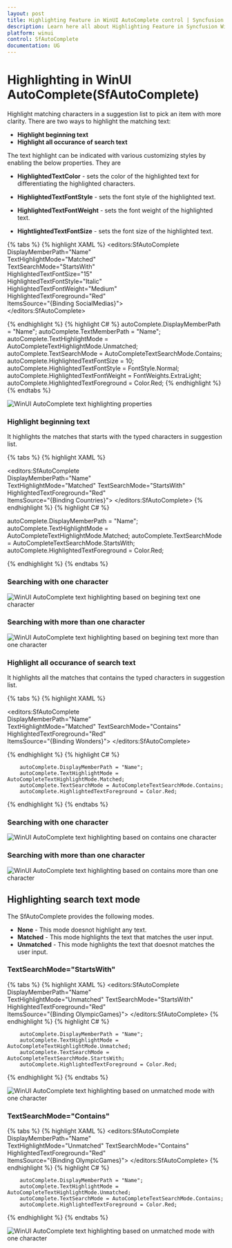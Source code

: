 ```yaml
---
layout: post
title: Highlighting Feature in WinUI AutoComplete control | Syncfusion
description: Learn here all about Highlighting Feature in Syncfusion WinUI AutoComplete control into WinUI application.
platform: winui
control: SfAutoComplete
documentation: UG
---
```


# Highlighting in WinUI AutoComplete(SfAutoComplete)

Highlight matching characters in a suggestion list to pick an item with more clarity. There are two ways to highlight the matching text:

* **Highlight beginning text**
* **Highlight all occurance of search text**


The text highlight can be indicated with various customizing styles by enabling the below properties. They are

* **HighlightedTextColor** - sets the color of the highlighted text for differentiating the highlighted characters.

* **HighlightedTextFontStyle** - sets the font style of the highlighted text.
        
* **HighlightedTextFontWeight** - sets the font weight of the highlighted text.

* **HightlightedTextFontSize** - sets the font size of the highlighted text.

{% tabs %}
{% highlight XAML %}
    <editors:SfAutoComplete DisplayMemberPath="Name"                       
                            TextHighlightMode="Matched"                                
                            TextSearchMode="StartsWith"                               
                            HighlightedTextFontSize="15"                               
                            HighlightedTextFontStyle="Italic"                               
                            HighlightedTextFontWeight="Medium"                                
                            HighlightedTextForeground="Red"                                
                            ItemsSource="{Binding SocialMedias}">       
    </editors:SfAutoComplete>

{% endhighlight %}
{% highlight C# %}
        autoComplete.DisplayMemberPath = "Name";
        autoComplete.TextMemberPath = "Name";
        autoComplete.TextHighlightMode = AutoCompleteTextHighlightMode.Unmatched;
        autoComplete.TextSearchMode = AutoCompleteTextSearchMode.Contains;
        autoComplete.HighlightedTextFontSize = 10;
        autoComplete.HighlightedTextFontStyle = FontStyle.Normal;
        autoComplete.HighlightedTextFontWeight = FontWeights.ExtraLight;
        autoComplete.HighlightedTextForeground = Color.Red;
{% endhighlight %}
{% endtabs %}

![WinUI AutoComplete text highlighting properties](Highlighting_images/winui-autocomplete-highlightingproperties.png)



### **Highlight beginning text**
It highlights the matches that starts with the typed characters in suggestion list.

{% tabs %}
{% highlight XAML %}

<editors:SfAutoComplete                             
                        DisplayMemberPath="Name"                             
                        TextHighlightMode="Matched"
                        TextSearchMode="StartsWith"                           
                        HighlightedTextForeground="Red"                               
                        ItemsSource="{Binding Countries}">
</editors:SfAutoComplete>
{% endhighlight %}
{% highlight C# %}

autoComplete.DisplayMemberPath = "Name";
autoComplete.TextHighlightMode = AutoCompleteTextHighlightMode.Matched;
autoComplete.TextSearchMode = AutoCompleteTextSearchMode.StartsWith;
autoComplete.HighlightedTextForeground = Color.Red;


{% endhighlight %}
{% endtabs %}

### Searching with one character

![WinUI AutoComplete text highlighting based on begining text one character](Highlighting_images/winui-autocomplete-textsearchmode-startswith-onecharacter.png)

### Searching with more than one character

![WinUI AutoComplete text highlighting based on begining text more than one character](Highlighting_images/winui-autocomplete-textsearchmode-startswith-morethanonecharacter.png)




### **Highlight all occurance of search text**
It highlights all the matches that contains the typed characters in suggestion list. 



{% tabs %}
{% highlight XAML %}

<editors:SfAutoComplete                           
                DisplayMemberPath="Name”                              
                TextHighlightMode="Matched"
                TextSearchMode="Contains"                           
                HighlightedTextForeground="Red"                               
                ItemsSource="{Binding Wonders}">
</editors:SfAutoComplete>

{% endhighlight %}
{% highlight C# %}

        autoComplete.DisplayMemberPath = "Name";
        autoComplete.TextHighlightMode = AutoCompleteTextHighlightMode.Matched;
        autoComplete.TextSearchMode = AutoCompleteTextSearchMode.Contains;
        autoComplete.HighlightedTextForeground = Color.Red;

{% endhighlight %}
{% endtabs %}

### Searching with one character
![WinUI AutoComplete text highlighting based on contains one character](Highlighting_images/winui-autocomplete-textsearchmode-contains-one.png)

### Searching with more than one character

![WinUI AutoComplete text highlighting based on contains more than one character](Highlighting_images/winui-autocomplete-textsearchmode-contains-morethanone.png)


## **Highlighting search text mode** 
 The SfAutoComplete provides the following modes.
* **None** - This mode doesnot highlight any text.
* **Matched** - This mode highlights the text that matches the user input.
* **Unmatched** - This mode highlights the text that doesnot matches the user input.

###  TextSearchMode="StartsWith"          
{% tabs %}
{% highlight XAML %}
               <editors:SfAutoComplete                            
                                DisplayMemberPath="Name"                               
                                TextHighlightMode="Unmatched"
                                TextSearchMode="StartsWith"                              
                                HighlightedTextForeground="Red"                                
                                ItemsSource="{Binding OlympicGames}">
              </editors:SfAutoComplete>
{% endhighlight %}
{% highlight C# %}

        autoComplete.DisplayMemberPath = "Name";
        autoComplete.TextHighlightMode = AutoCompleteTextHighlightMode.Unmatched;
        autoComplete.TextSearchMode = AutoCompleteTextSearchMode.StartsWith;
        autoComplete.HighlightedTextForeground = Color.Red;

{% endhighlight %}
{% endtabs %}

![WinUI AutoComplete text highlighting based on unmatched mode with one character](Highlighting_images/winui-autocomplete-texthighlightmode-unmatched-startswith.png)

###  TextSearchMode="Contains"           
{% tabs %}
{% highlight XAML %}
               <editors:SfAutoComplete                            
                                DisplayMemberPath="Name"                               
                                TextHighlightMode="Unmatched"
                                TextSearchMode="Contains"                              
                                HighlightedTextForeground="Red"                                
                                ItemsSource="{Binding OlympicGames}">
              </editors:SfAutoComplete>
{% endhighlight %}
{% highlight C# %}

        autoComplete.DisplayMemberPath = "Name";
        autoComplete.TextHighlightMode = AutoCompleteTextHighlightMode.Unmatched;
        autoComplete.TextSearchMode = AutoCompleteTextSearchMode.Contains;
        autoComplete.HighlightedTextForeground = Color.Red;

{% endhighlight %}
{% endtabs %}

![WinUI AutoComplete text highlighting based on unmatched mode with one character](Highlighting_images/winui-autocomplete-texthighlightmode-unmatched-contains.png)





